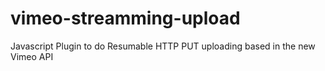 # vimeo-streamming-upload
Javascript Plugin to do Resumable HTTP PUT uploading based in the new Vimeo API
